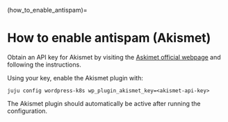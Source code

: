 (how_to_enable_antispam)=

# How to enable antispam (Akismet)

Obtain an API key for Akismet by visiting the [Askimet official webpage](https://akismet.com/)
and following the instructions.

Using your key, enable the Akismet plugin with:

```
juju config wordpress-k8s wp_plugin_akismet_key=<akismet-api-key>
```

The Akismet plugin should automatically be active after running the configuration.